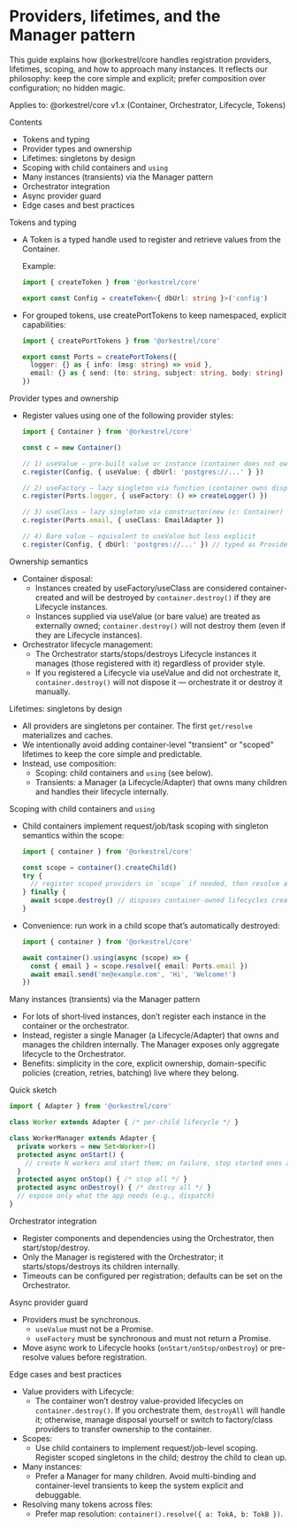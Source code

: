 # Providers, lifetimes, and the Manager pattern

This guide explains how @orkestrel/core handles registration providers, lifetimes, scoping, and how to approach many instances. It reflects our philosophy: keep the core simple and explicit; prefer composition over configuration; no hidden magic.

Applies to: @orkestrel/core v1.x (Container, Orchestrator, Lifecycle, Tokens)

Contents
- Tokens and typing
- Provider types and ownership
- Lifetimes: singletons by design
- Scoping with child containers and `using`
- Many instances (transients) via the Manager pattern
- Orchestrator integration
- Async provider guard
- Edge cases and best practices

Tokens and typing
- A Token<T> is a typed handle used to register and retrieve values from the Container.
  
  Example:
  
  ```ts
  import { createToken } from '@orkestrel/core'
  
  export const Config = createToken<{ dbUrl: string }>('config')
  ```
- For grouped tokens, use createPortTokens to keep namespaced, explicit capabilities:
  
  ```ts
  import { createPortTokens } from '@orkestrel/core'
  
  export const Ports = createPortTokens({
    logger: {} as { info: (msg: string) => void },
    email: {} as { send: (to: string, subject: string, body: string) => Promise<void> },
  })
  ```

Provider types and ownership
- Register values using one of the following provider styles:
  
  ```ts
  import { Container } from '@orkestrel/core'
  
  const c = new Container()
  
  // 1) useValue — pre-built value or instance (container does not own disposal)
  c.register(Config, { useValue: { dbUrl: 'postgres://...' } })
  
  // 2) useFactory — lazy singleton via function (container owns disposal of Lifecycle)
  c.register(Ports.logger, { useFactory: () => createLogger() })
  
  // 3) useClass — lazy singleton via constructor(new (c: Container) => T)
  c.register(Ports.email, { useClass: EmailAdapter })
  
  // 4) Bare value — equivalent to useValue but less explicit
  c.register(Config, { dbUrl: 'postgres://...' }) // typed as Provider<T> union
  ```

Ownership semantics
- Container disposal:
  - Instances created by useFactory/useClass are considered container-created and will be destroyed by `container.destroy()` if they are Lifecycle instances.
  - Instances supplied via useValue (or bare value) are treated as externally owned; `container.destroy()` will not destroy them (even if they are Lifecycle instances).
- Orchestrator lifecycle management:
  - The Orchestrator starts/stops/destroys Lifecycle instances it manages (those registered with it) regardless of provider style.
  - If you registered a Lifecycle via useValue and did not orchestrate it, `container.destroy()` will not dispose it — orchestrate it or destroy it manually.

Lifetimes: singletons by design
- All providers are singletons per container. The first `get/resolve` materializes and caches.
- We intentionally avoid adding container-level "transient" or "scoped" lifetimes to keep the core simple and predictable.
- Instead, use composition:
  - Scoping: child containers and `using` (see below).
  - Transients: a Manager (a Lifecycle/Adapter) that owns many children and handles their lifecycle internally.

Scoping with child containers and `using`
- Child containers implement request/job/task scoping with singleton semantics within the scope:
  
  ```ts
  import { container } from '@orkestrel/core'
  
  const scope = container().createChild()
  try {
    // register scoped providers in `scope` if needed, then resolve and use
  } finally {
    await scope.destroy() // disposes container-owned lifecycles created in the scope
  }
  ```
- Convenience: run work in a child scope that’s automatically destroyed:
  
  ```ts
  import { container } from '@orkestrel/core'
  
  await container().using(async (scope) => {
    const { email } = scope.resolve({ email: Ports.email })
    await email.send('me@example.com', 'Hi', 'Welcome!')
  })
  ```

Many instances (transients) via the Manager pattern
- For lots of short‑lived instances, don’t register each instance in the container or the orchestrator.
- Instead, register a single Manager (a Lifecycle/Adapter) that owns and manages the children internally. The Manager exposes only aggregate lifecycle to the Orchestrator.
- Benefits: simplicity in the core, explicit ownership, domain-specific policies (creation, retries, batching) live where they belong.

Quick sketch
```ts
import { Adapter } from '@orkestrel/core'

class Worker extends Adapter { /* per-child lifecycle */ }

class WorkerManager extends Adapter {
  private workers = new Set<Worker>()
  protected async onStart() {
    // create N workers and start them; on failure, stop started ones and rethrow
  }
  protected async onStop() { /* stop all */ }
  protected async onDestroy() { /* destroy all */ }
  // expose only what the app needs (e.g., dispatch)
}
```

Orchestrator integration
- Register components and dependencies using the Orchestrator, then start/stop/destroy.
- Only the Manager is registered with the Orchestrator; it starts/stops/destroys its children internally.
- Timeouts can be configured per registration; defaults can be set on the Orchestrator.

Async provider guard
- Providers must be synchronous.
  - `useValue` must not be a Promise.
  - `useFactory` must be synchronous and must not return a Promise.
- Move async work to Lifecycle hooks (`onStart/onStop/onDestroy`) or pre-resolve values before registration.

Edge cases and best practices
- Value providers with Lifecycle:
  - The container won’t destroy value-provided lifecycles on `container.destroy()`. If you orchestrate them, `destroyAll` will handle it; otherwise, manage disposal yourself or switch to factory/class providers to transfer ownership to the container.
- Scopes:
  - Use child containers to implement request/job-level scoping. Register scoped singletons in the child; destroy the child to clean up.
- Many instances:
  - Prefer a Manager for many children. Avoid multi-binding and container-level transients to keep the system explicit and debuggable.
- Resolving many tokens across files:
  - Prefer map resolution: `container().resolve({ a: TokA, b: TokB })`.